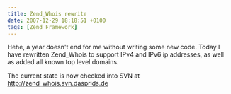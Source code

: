 ```yaml
---
title: Zend_Whois rewrite
date: 2007-12-29 18:18:51 +0100
tags: [Zend Framework]
---
```


Hehe, a year doesn't end for me without writing some new code. Today I have rewritten Zend_Whois to support IPv4 and IPv6 ip addresses, as well as added all known top level domains.

The current state is now checked into SVN at http://zend_whois.svn.dasprids.de